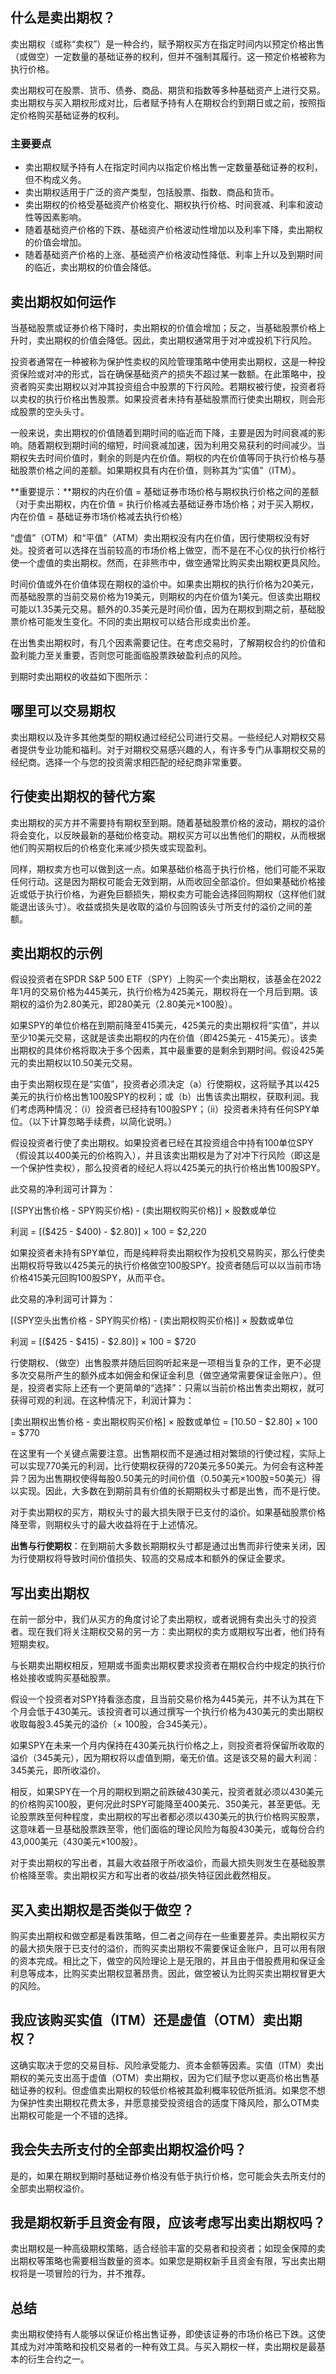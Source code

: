 ## 什么是卖出期权？

卖出期权（或称“卖权”）是一种合约，赋予期权买方在指定时间内以预定价格出售（或做空）一定数量的基础证券的权利，但并不强制其履行。这一预定价格被称为执行价格。

卖出期权可在股票、货币、债券、商品、期货和指数等多种基础资产上进行交易。卖出期权与买入期权形成对比，后者赋予持有人在期权合约到期日或之前，按照指定价格购买基础证券的权利。

### 主要要点

- 卖出期权赋予持有人在指定时间内以指定价格出售一定数量基础证券的权利，但不构成义务。
- 卖出期权适用于广泛的资产类型，包括股票、指数、商品和货币。
- 卖出期权的价格受基础资产价格变化、期权执行价格、时间衰减、利率和波动性等因素影响。
- 随着基础资产价格的下跌、基础资产价格波动性增加以及利率下降，卖出期权的价值会增加。
- 随着基础资产价格的上涨、基础资产价格波动性降低、利率上升以及到期时间的临近，卖出期权的价值会降低。

## 卖出期权如何运作

当基础股票或证券价格下降时，卖出期权的价值会增加；反之，当基础股票价格上升时，卖出期权的价值会降低。因此，卖出期权通常用于对冲或投机下行风险。

投资者通常在一种被称为保护性卖权的风险管理策略中使用卖出期权，这是一种投资保险或对冲的形式，旨在确保基础资产的损失不超过某一数额。在此策略中，投资者购买卖出期权以对冲其投资组合中股票的下行风险。若期权被行使，投资者将以卖权的执行价格出售股票。如果投资者未持有基础股票而行使卖出期权，则会形成股票的空头头寸。

一般来说，卖出期权的价值随着到期时间的临近而下降，主要是因为时间衰减的影响。随着期权到期时间的缩短，时间衰减加速，因为利用交易获利的时间减少。当期权失去时间价值时，剩余的则是内在价值。期权的内在价值等同于执行价格与基础股票价格之间的差额。如果期权具有内在价值，则称其为“实值”（ITM）。

**重要提示：**期权的内在价值 = 基础证券市场价格与期权执行价格之间的差额（对于卖出期权，内在价值 = 执行价格减去基础证券市场价格；对于买入期权，内在价值 = 基础证券市场价格减去执行价格）

“虚值”（OTM）和“平值”（ATM）卖出期权没有内在价值，因行使期权没有好处。投资者可以选择在当前较高的市场价格上做空，而不是在不心仪的执行价格行使一个虚值的卖出期权。然而，在非熊市中，做空通常比购买卖出期权更具风险。

时间价值或外在价值体现在期权的溢价中。如果卖出期权的执行价格为20美元，而基础股票的当前交易价格为19美元，则期权的内在价值为1美元。但该卖出期权可能以1.35美元交易。额外的0.35美元是时间价值，因为在期权到期之前，基础股票价格可能发生变化。不同的卖出期权可以结合形成卖出价差。

在出售卖出期权时，有几个因素需要记住。在考虑交易时，了解期权合约的价值和盈利能力至关重要，否则您可能面临股票跌破盈利点的风险。

到期时卖出期权的收益如下图所示：

## 哪里可以交易期权

卖出期权以及许多其他类型的期权通过经纪公司进行交易。一些经纪人对期权交易者提供专业功能和福利。对于对期权交易感兴趣的人，有许多专门从事期权交易的经纪商。选择一个与您的投资需求相匹配的经纪商非常重要。

## 行使卖出期权的替代方案

卖出期权的买方并不需要持有期权至到期。随着基础股票价格的波动，期权的溢价将会变化，以反映最新的基础价格变动。期权买方可以出售他们的期权，从而根据他们购买期权后的价格变化来减少损失或实现盈利。

同样，期权卖方也可以做到这一点。如果基础价格高于执行价格，他们可能不采取任何行动。这是因为期权可能会无效到期，从而收回全部溢价。但如果基础价格接近或低于执行价格，为避免巨额损失，期权卖方可能会选择回购期权（这样他们就能退出该头寸）。收益或损失是收取的溢价与回购该头寸所支付的溢价之间的差额。

## 卖出期权的示例

假设投资者在SPDR S&P 500 ETF（SPY）上购买一个卖出期权，该基金在2022年1月的交易价格为445美元，执行价格为425美元，期权将在一个月后到期。该期权的溢价为2.80美元，即280美元（2.80美元×100股）。

如果SPY的单位价格在到期前降至415美元，425美元的卖出期权将“实值”，并以至少10美元交易，这就是该卖出期权的内在价值（即425美元 - 415美元）。该卖出期权的具体价格将取决于多个因素，其中最重要的是剩余到期时间。假设425美元的卖出期权以10.50美元交易。

由于卖出期权现在是“实值”，投资者必须决定（a）行使期权，这将赋予其以425美元的执行价格出售100股SPY的权利；或（b）出售该卖出期权，获取利润。我们考虑两种情况：（i）投资者已经持有100股SPY；（ii）投资者未持有任何SPY单位。（以下计算忽略手续费，以简化说明。）

假设投资者行使了卖出期权。如果投资者已经在其投资组合中持有100单位SPY（假设其以400美元的价格购入），并且该卖出期权是为了对冲下行风险（即这是一个保护性卖权），那么投资者的经纪人将以425美元的执行价格出售100股SPY。

此交易的净利润可计算为：

[(SPY出售价格 - SPY购买价格) - (卖出期权购买价格)] × 股数或单位

利润 = [($425 - $400) - $2.80)] × 100 = $2,220

如果投资者未持有SPY单位，而是纯粹将卖出期权作为投机交易购买，那么行使卖出期权将导致以425美元的执行价格做空100股SPY。投资者随后可以以当前市场价格415美元回购100股SPY，从而平仓。

此交易的净利润可计算为：

[(SPY空头出售价格 - SPY购买价格) - (卖出期权购买价格)] × 股数或单位

利润 = [($425 - $415) - $2.80)] × 100 = $720

行使期权、（做空）出售股票并随后回购听起来是一项相当复杂的工作，更不必提多次交易所产生的额外成本如佣金和保证金利息（做空通常需要保证金账户）。但是，投资者实际上还有一个更简单的“选择”：只需以当前价格出售卖出期权，就可获得可观的利润。在这种情况下，利润计算为：

[卖出期权出售价格 - 卖出期权购买价格] × 股数或单位 = [10.50 - $2.80] × 100 = $770

在这里有一个关键点需要注意。出售期权而不是通过相对繁琐的行使过程，实际上可以实现770美元的利润，比行使期权获得的720美元多50美元。为何会有这种差异？因为出售期权使得每股0.50美元的时间价值（0.50美元×100股=50美元）得以实现。因此，大多数在到期前具有价值的长期期权头寸都是出售，而不是行使。

对于卖出期权的买方，期权头寸的最大损失限于已支付的溢价。如果基础股票价格降至零，则期权头寸的最大收益将在于上述情况。

**出售与行使期权**：在到期前大多数长期期权头寸都是通过出售而非行使来关闭，因为行使期权将导致时间价值损失、较高的交易成本和额外的保证金要求。

## 写出卖出期权

在前一部分中，我们从买方的角度讨论了卖出期权，或者说拥有卖出头寸的投资者。现在我们将关注期权交易的另一方：卖出期权的卖方或期权写出者，他们持有短期卖权。

与长期卖出期权相反，短期或书面卖出期权要求投资者在期权合约中规定的执行价格处接收或购买基础股票。

假设一个投资者对SPY持看涨态度，且当前交易价格为445美元，并不认为其在下个月会低于430美元。该投资者可以通过撰写一个执行价格为430美元的卖出期权收取每股3.45美元的溢价（× 100股，合345美元）。

如果SPY在未来一个月内保持在430美元执行价格之上，则投资者将保留所收取的溢价（345美元），因为期权将以虚值到期，毫无价值。这是该交易的最大利润：345美元，即所收溢价。

相反，如果SPY在一个月的期权到期之前跌破430美元，投资者就必须以430美元的价格购买100股，更何况此时SPY可能降至400美元、350美元，甚至更低。无论股票跌至何种程度，卖出期权的写出者都必须以430美元的执行价格购买股票，这意味着一旦基础股票跌至零，他们面临的理论风险为每股430美元，或每份合约43,000美元（430美元×100股）。

对于卖出期权的写出者，其最大收益限于所收溢价，而最大损失则发生在基础股票价格降至零。卖出期权买方和写出者的收益/损失特征因此截然相反。

## 买入卖出期权是否类似于做空？

购买卖出期权和做空都是看跌策略，但二者之间存在一些重要差异。卖出期权买方的最大损失限于已支付的溢价，而购买卖出期权不需要保证金账户，且可以用有限的资本完成。相比之下，做空的风险理论上是无限的，并且由于借股费用和保证金利息等成本，比购买卖出期权显著昂贵。因此，做空被认为比购买卖出期权冒更大的风险。

## 我应该购买实值（ITM）还是虚值（OTM）卖出期权？

这确实取决于您的交易目标、风险承受能力、资本金额等因素。实值（ITM）卖出期权的美元支出高于虚值（OTM）卖出期权，因为它们赋予您以更高价格出售基础证券的权利。但虚值卖出期权的较低价格被其盈利概率较低所抵消。如果您不想为保护性卖出期权花费太多，并愿意接受投资组合的适度下降风险，那么OTM卖出期权可能是一个不错的选择。

## 我会失去所支付的全部卖出期权溢价吗？

是的，如果在期权到期时基础证券价格没有低于执行价格，您可能会失去所支付的全部卖出期权溢价。

## 我是期权新手且资金有限，应该考虑写出卖出期权吗？

卖出期权是一种高级期权策略，适合经验丰富的交易者和投资者；如现金保障的卖出期权等策略也需要相当数量的资本。如果您是期权新手且资金有限，写出卖出期权将是一项冒险的行为，并不推荐。

## 总结

卖出期权使持有人能够以保证价格出售证券，即使该证券的市场价格已下跌。这使其成为对冲策略和投机交易者的一种有效工具。与买入期权一样，卖出期权是最基本的衍生合约之一。
